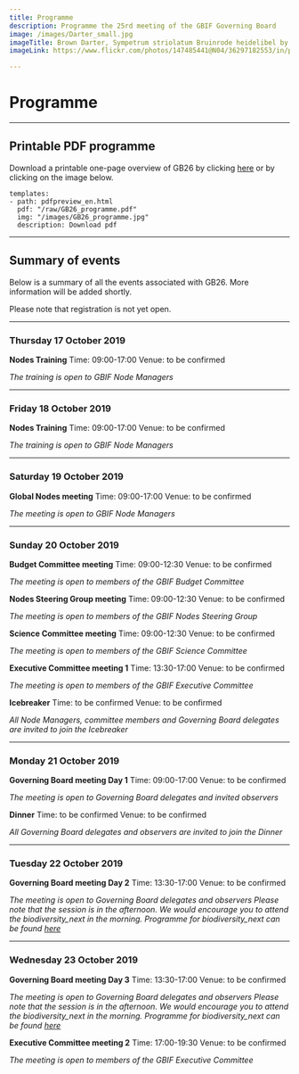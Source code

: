 ```yaml
---
title: Programme
description: Programme the 25rd meeting of the GBIF Governing Board 
image: /images/Darter_small.jpg
imageTitle: Brown Darter, Sympetrum striolatum Bruinrode heidelibel by Corine Bliek
imageLink: https://www.flickr.com/photos/147485441@N04/36297182553/in/photolist-XisxNi-22kn82Y-29v33bw-dB6XL7-23swWJf-mZvcZW-W44Rrj-24UXGHN-24ffvWY-UGQXHT-TTWCg8-UKm5Sh-22NcUng-T1jer5-7gLpx-TSCqSh-dxfnTT-23wbZmD-jAvdnH-RnKCH9-E24sqM-pmiP7C-dwdkbx-W2DNpq-XxYCkd-TpjnB1-33tZpR-U7bfpw-216g6Rk-Uiu2mE-WwWmE8-SPawvv-SQqpeq-pqfsJU-Xbygom-23uqTAe-Tr6AXw-nQwWY8-UiiwAU-UQSaZF-2cSrGDi-27mF4Sv-pGfkEo-WzecAm-UyvC7K-TrqdJd-YtSpxB-21Tu84N-22F3aS6-JayVgU

---
```


# Programme

<!-- toc -->
<!-- tocstop -->

-----------------------

## Printable PDF programme
Download a printable one-page overview of GB26 by clicking [here](/raw/GB26_programme.pdf) or by clicking on the image below.  


```styledYaml
templates:
- path: pdfpreview_en.html
  pdf: "/raw/GB26_programme.pdf"
  img: "/images/GB26_programme.jpg"
  description: Download pdf
```

-----------------------

## Summary of events

Below is a summary of all the events associated with GB26. More information will be added shortly. 

Please note that registration is not yet open.  


-----------------------

### Thursday 17 October 2019

**Nodes Training**
Time: 09:00-17:00
Venue: to be confirmed

*The training is open to GBIF Node Managers*

-----------------------

### Friday 18 October 2019

**Nodes Training**
Time: 09:00-17:00
Venue: to be confirmed

*The training is open to GBIF Node Managers*

-----------------------

### Saturday 19 October 2019

**Global Nodes meeting**
Time: 09:00-17:00
Venue: to be confirmed

*The meeting is open to GBIF Node Managers*

-----------------------

### Sunday 20 October 2019

**Budget Committee meeting**
Time: 09:00-12:30
Venue: to be confirmed

*The meeting is open to members of the GBIF Budget Committee*

**Nodes Steering Group meeting**
Time: 09:00-12:30
Venue: to be confirmed

*The meeting is open to members of the GBIF Nodes Steering Group*

**Science Committee meeting**
Time: 09:00-12:30
Venue: to be confirmed

*The meeting is open to members of the GBIF Science Committee*

**Executive Committee meeting 1**
Time: 13:30-17:00
Venue: to be confirmed

*The meeting is open to members of the GBIF Executive Committee*

**Icebreaker**
Time: to be confirmed
Venue: to be confirmed

*All Node Managers, committee members and Governing Board delegates are invited to join the Icebreaker*

-----------------------

### Monday 21 October 2019

**Governing Board meeting Day 1**
Time: 09:00-17:00
Venue: to be confirmed

*The meeting is open to Governing Board delegates and invited observers*

**Dinner**
Time: to be confirmed
Venue: to be confirmed

*All Governing Board delegates and observers are invited to join the Dinner*

-----------------------

### Tuesday 22 October 2019

**Governing Board meeting Day 2**
Time: 13:30-17:00
Venue: to be confirmed

*The meeting is open to Governing Board delegates and observers*
*Please note that the session is in the afternoon. We would encourage you to attend the biodiversity_next in the morning. Programme for biodiversity_next can be found [here](https://biodiversitynext.org/)*

-----------------------

### Wednesday 23 October 2019

**Governing Board meeting Day 3**
Time: 13:30-17:00
Venue: to be confirmed

*The meeting is open to Governing Board delegates and observers*
*Please note that the session is in the afternoon. We would encourage you to attend the biodiversity_next in the morning. Programme for biodiversity_next can be found [here](https://biodiversitynext.org/)*

**Executive Committee meeting 2**
Time: 17:00-19:30
Venue: to be confirmed

*The meeting is open to members of the GBIF Executive Committee*

